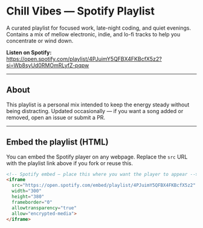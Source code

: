 # Chill Vibes — Spotify Playlist

A curated playlist for focused work, late-night coding, and quiet evenings.  
Contains a mix of mellow electronic, indie, and lo-fi tracks to help you concentrate or wind down.

**Listen on Spotify:**  
https://open.spotify.com/playlist/4PJuimY5QFBX4FKBcfX5z2?si=Wb8syUd0RMOmRLyfZ-pqpw

---

## About
This playlist is a personal mix intended to keep the energy steady without being distracting. Updated occasionally — if you want a song added or removed, open an issue or submit a PR.

---

## Embed the playlist (HTML)
You can embed the Spotify player on any webpage. Replace the `src` URL with the playlist link above if you fork or reuse this.

```html
<!-- Spotify embed — place this where you want the player to appear -->
<iframe
  src="https://open.spotify.com/embed/playlist/4PJuimY5QFBX4FKBcfX5z2"
  width="300"
  height="380"
  frameborder="0"
  allowtransparency="true"
  allow="encrypted-media">
</iframe>

